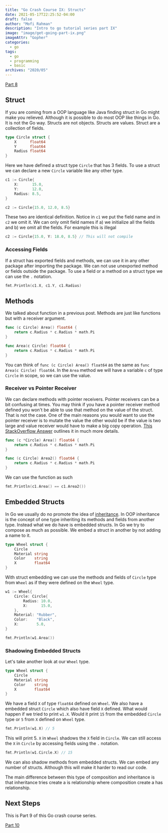 ```yaml
---
title: "Go Crash Course IX: Structs"
date: 2021-05-17T22:25:52-04:00
draft: false
author: "Mofi Rahman"
description: "Intro to go tutorial series part IX"
image: "image/get-going-part-ix.png"
imageAttr: "Gopher"
categories:
  - go
tags:
  - go
  - programming
  - basic
archives: "2020/05"
---
```


[Part 8](/post/go-crash-course-viii/)

## Struct

If you are coming from a OOP language like Java finding struct in Go might make you relieved. Although it is possible to do most OOP like things in Go. It is not the Go way. Structs are not objects. Structs are values. Struct are a collection of fields.

```go
type Circle struct {
	X      float64
	Y      float64
	Radius float64
}
```

Here we have defined a struct type `Circle` that has 3 fields. To use a struct we can declare a new `Circle` variable like any other type. 

```go
c1 := Circle{
	X:      15.0,
	Y:      12.0,
	Radius: 8.5,
}

c2 := Circle{15.0, 12.0, 8.5}
```

These two are identical definition. Notice in `c1` we put the field name and in `c2` we omit it. We can only omit field names if a) we initialize all the fields and b) we omit all the fields. For example this is illegal

```go
c2 := Circle{15.0, Y: 18.0, 8.5} // This will not compile
```

### Accessing Fields

If a struct has exported fields and methods, we can use it in any other package after importing the package. We can not use unexported method or fields outside the package. To use a field or a method on a struct type we can use the `.` notation. 

```go
fmt.Println(c1.X, c1.Y, c1.Radius)
```

## Methods

We talked about function in a previous post. Methods are just like functions but with a receiver argument.

```go
func (c Circle) Area() float64 {
	return c.Radius * c.Radius * math.Pi
}

func Area(c Circle) float64 {
	return c.Radius * c.Radius * math.Pi
}
```

You can think of `func (c Circle) Area() float64` as the same as `func Area(c Circle) float64`. In the `Area` method we will have a variable `c` of type `Circle` in scope, so we can use the value. 

### Receiver vs Pointer Receiver

We can declare methods with pointer receivers. Pointer receivers can be a bit confusing at times. You may think if you have a pointer receiver method defined you won't be able to use that method on the value of the struct. That is not the case. One of the main reasons you would want to use the pointer receiver is to mutate the value the other would be if the value is two large and value receiver would have to make a big copy operation. [This StackOverflow Answer](https://stackoverflow.com/a/27775558/10272405) outlines it in much more details.  

```go
func (c *Circle) Area() float64 {
	return c.Radius * c.Radius * math.Pi
}

func (c Circle) Area2() float64 {
	return c.Radius * c.Radius * math.Pi
}
```

We can use the function as such

```go
fmt.Println(c1.Area() == c1.Area2())
```

## Embedded Structs

In Go we usually do no promote the idea of [inheritance](https://en.wikipedia.org/wiki/Inheritance_(object-oriented_programming)). In OOP inheritance is the concept of one type inheriting its methods and fields from another type.   Instead what we do have is embedded structs. In Go we try to compose as much as possible. We embed a struct in another by not adding a name to it.

```go
type Wheel struct {
	Circle
	Material string
	Color    string
	X        float64
}
```

With struct embedding we can use the methods and fields of `Circle` type from `Wheel` as if they were defined on the `Wheel` type. 

```go
w1 := Wheel{
	Circle: Circle{
		Radius: 10.0,
		X:      15.0,
	},
	Material: "Rubber",
	Color:    "Black",
	X:        5.0,
}

fmt.Println(w1.Area())
```

### Shadowing Embedded Structs

Let's take another look at our `Wheel` type.

```go
type Wheel struct {
	Circle
	Material string
	Color    string
	X        float64
}
```

We have a field `X` of type `float64` defined on `Wheel`. We also have a embedded struct `Circle` which also have field `X` defined. What would happen if we tried to print `w1.X`. Would it print `15` from the embedded `Circle` type or `5` from `X` defined on `Wheel` type. 

```go
fmt.Println(w1.X) // 5
```

This will print 5. `X` in `Wheel` shadows the `X` field in `Circle`. We can still access the `X` in `Circle` by accessing fields using the `.` notation.

```go
fmt.Println(w1.Circle.X) // 15
```

We can also shadow methods from embedded structs. We can embed any number of structs. Although this will make it harder to read our code.

The main difference between this type of composition and inheritance is that inheritance tries create a is relationship where composition create a has relationship. 

## Next Steps

This is Part 9 of this Go crash course series.

[Part 10](/post/go-crash-course-x/)

